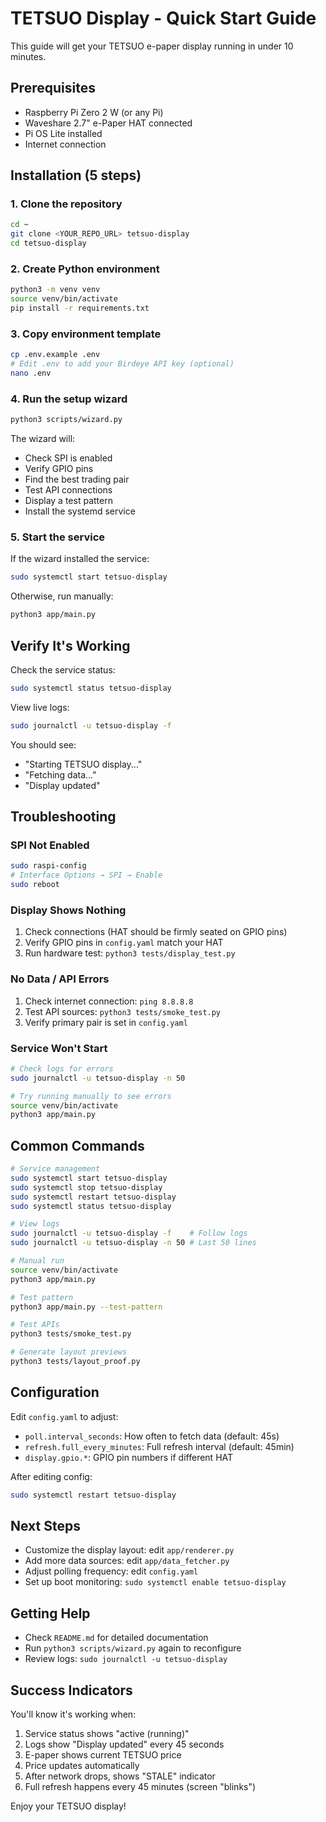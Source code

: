 # TETSUO Display - Quick Start Guide

This guide will get your TETSUO e-paper display running in under 10 minutes.

## Prerequisites

- Raspberry Pi Zero 2 W (or any Pi)
- Waveshare 2.7" e-Paper HAT connected
- Pi OS Lite installed
- Internet connection

## Installation (5 steps)

### 1. Clone the repository

```bash
cd ~
git clone <YOUR_REPO_URL> tetsuo-display
cd tetsuo-display
```

### 2. Create Python environment

```bash
python3 -m venv venv
source venv/bin/activate
pip install -r requirements.txt
```

### 3. Copy environment template

```bash
cp .env.example .env
# Edit .env to add your Birdeye API key (optional)
nano .env
```

### 4. Run the setup wizard

```bash
python3 scripts/wizard.py
```

The wizard will:
- Check SPI is enabled
- Verify GPIO pins
- Find the best trading pair
- Test API connections
- Display a test pattern
- Install the systemd service

### 5. Start the service

If the wizard installed the service:

```bash
sudo systemctl start tetsuo-display
```

Otherwise, run manually:

```bash
python3 app/main.py
```

## Verify It's Working

Check the service status:

```bash
sudo systemctl status tetsuo-display
```

View live logs:

```bash
sudo journalctl -u tetsuo-display -f
```

You should see:
- "Starting TETSUO display..."
- "Fetching data..."
- "Display updated"

## Troubleshooting

### SPI Not Enabled

```bash
sudo raspi-config
# Interface Options → SPI → Enable
sudo reboot
```

### Display Shows Nothing

1. Check connections (HAT should be firmly seated on GPIO pins)
2. Verify GPIO pins in `config.yaml` match your HAT
3. Run hardware test: `python3 tests/display_test.py`

### No Data / API Errors

1. Check internet connection: `ping 8.8.8.8`
2. Test API sources: `python3 tests/smoke_test.py`
3. Verify primary pair is set in `config.yaml`

### Service Won't Start

```bash
# Check logs for errors
sudo journalctl -u tetsuo-display -n 50

# Try running manually to see errors
source venv/bin/activate
python3 app/main.py
```

## Common Commands

```bash
# Service management
sudo systemctl start tetsuo-display
sudo systemctl stop tetsuo-display
sudo systemctl restart tetsuo-display
sudo systemctl status tetsuo-display

# View logs
sudo journalctl -u tetsuo-display -f    # Follow logs
sudo journalctl -u tetsuo-display -n 50 # Last 50 lines

# Manual run
source venv/bin/activate
python3 app/main.py

# Test pattern
python3 app/main.py --test-pattern

# Test APIs
python3 tests/smoke_test.py

# Generate layout previews
python3 tests/layout_proof.py
```

## Configuration

Edit `config.yaml` to adjust:

- `poll.interval_seconds`: How often to fetch data (default: 45s)
- `refresh.full_every_minutes`: Full refresh interval (default: 45min)
- `display.gpio.*`: GPIO pin numbers if different HAT

After editing config:

```bash
sudo systemctl restart tetsuo-display
```

## Next Steps

- Customize the display layout: edit `app/renderer.py`
- Add more data sources: edit `app/data_fetcher.py`
- Adjust polling frequency: edit `config.yaml`
- Set up boot monitoring: `sudo systemctl enable tetsuo-display`

## Getting Help

- Check `README.md` for detailed documentation
- Run `python3 scripts/wizard.py` again to reconfigure
- Review logs: `sudo journalctl -u tetsuo-display`

## Success Indicators

You'll know it's working when:

1. Service status shows "active (running)"
2. Logs show "Display updated" every 45 seconds
3. E-paper shows current TETSUO price
4. Price updates automatically
5. After network drops, shows "STALE" indicator
6. Full refresh happens every 45 minutes (screen "blinks")

Enjoy your TETSUO display!
